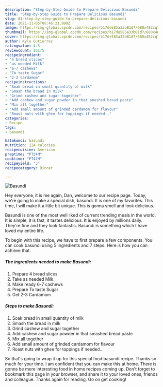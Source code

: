 ```yaml
---
description: "Step-by-Step Guide to Prepare Delicious Basundi"
title: "Step-by-Step Guide to Prepare Delicious Basundi"
slug: 81-step-by-step-guide-to-prepare-delicious-basundi
date: 2021-11-05T06:46:21.990Z
image: https://img-global.cpcdn.com/recipes/b17de585a33b81d7/680x482cq70/basundi-recipe-main-photo.jpg
thumbnail: https://img-global.cpcdn.com/recipes/b17de585a33b81d7/680x482cq70/basundi-recipe-main-photo.jpg
cover: https://img-global.cpcdn.com/recipes/b17de585a33b81d7/680x482cq70/basundi-recipe-main-photo.jpg
author: Kyle Gutierrez
ratingvalue: 4.5
reviewcount: 16175
recipeingredient:
- "4 bread slices"
- "as needed Milk"
- "6-7 cashews"
- "To taste Sugar"
- "2-3 Cardamom"
recipeinstructions:
- "Soak bread in small quantity of milk"
- "Smash the bread in milk"
- "Grind cashew and sugar together"
- "Add cashew and sugar powder in that smashed bread paste"
- "Mix all together"
- "Add small amount of grinded cardamom for flavour"
- "Roast nuts with ghee for toppings if needed.."
categories:
- Recipe
tags:
- basundi

katakunci: basundi 
nutrition: 124 calories
recipecuisine: American
preptime: "PT24M"
cooktime: "PT47M"
recipeyield: "3"
recipecategory: Dinner

---
```



![Basundi](https://img-global.cpcdn.com/recipes/b17de585a33b81d7/680x482cq70/basundi-recipe-main-photo.jpg)

Hey everyone, it is me again, Dan, welcome to our recipe page. Today, we're going to make a special dish, basundi. It is one of my favorites. This time, I will make it a little bit unique. This is gonna smell and look delicious.

Basundi is one of the most well liked of current trending meals in the world. It is simple, it is fast, it tastes delicious. It is enjoyed by millions daily. They're fine and they look fantastic. Basundi is something which I have loved my entire life.




To begin with this recipe, we have to first prepare a few components. You can cook basundi using 5 ingredients and 7 steps. Here is how you can achieve that.

<!--inarticleads1-->

##### The ingredients needed to make Basundi:

1. Prepare 4 bread slices
1. Take as needed Milk
1. Make ready 6-7 cashews
1. Prepare To taste Sugar
1. Get 2-3 Cardamom




<!--inarticleads2-->

##### Steps to make Basundi:

1. Soak bread in small quantity of milk
1. Smash the bread in milk
1. Grind cashew and sugar together
1. Add cashew and sugar powder in that smashed bread paste
1. Mix all together
1. Add small amount of grinded cardamom for flavour
1. Roast nuts with ghee for toppings if needed..




So that's going to wrap it up for this special food basundi recipe. Thanks so much for your time. I am confident that you can make this at home. There is gonna be more interesting food in home recipes coming up. Don't forget to bookmark this page in your browser, and share it to your loved ones, friends and colleague. Thanks again for reading. Go on get cooking!
